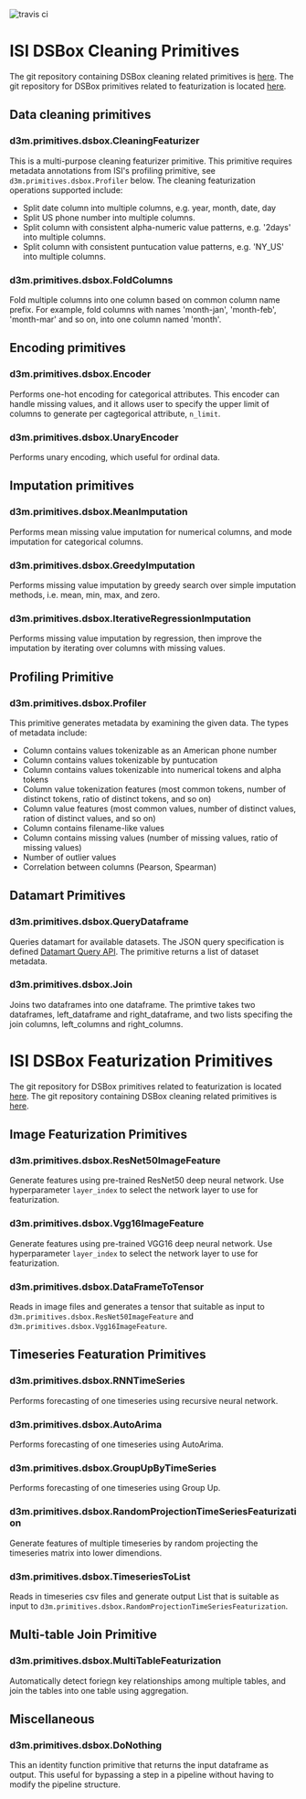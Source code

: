 ![travis ci](https://travis-ci.org/usc-isi-i2/dsbox-cleaning.svg?branch=devel)


# ISI DSBox Cleaning Primitives

The git repository containing DSBox cleaning related primitives is [here](https://github.com/usc-isi-i2/dsbox-cleaning). The git repository for DSBox primitives related to featurization is located [here](https://github.com/usc-isi-i2/dsbox-featurizer).

## Data cleaning primitives

### d3m.primitives.dsbox.CleaningFeaturizer

This is a multi-purpose cleaning featurizer primitive. This primitive requires metadata annotations from ISI's profiling primitive, see `d3m.primitives.dsbox.Profiler` below. The cleaning featurization operations supported include:

* Split date column into multiple columns, e.g. year, month, date, day
* Split US phone number into multiple columns.
* Split column with consistent alpha-numeric value patterns, e.g. '2days' into multiple columns.
* Split column with consistent puntucation value patterns, e.g. 'NY_US' into multiple columns.

### d3m.primitives.dsbox.FoldColumns

Fold multiple columns into one column based on common column name prefix. For example, fold columns with names 'month-jan', 'month-feb', 'month-mar' and so on, into one column named 'month'.

## Encoding primitives

### d3m.primitives.dsbox.Encoder

Performs one-hot encoding for categorical attributes. This encoder can handle missing values, and it allows user to specify the upper limit of columns to generate per cagtegorical attribute, `n_limit`.

### d3m.primitives.dsbox.UnaryEncoder

Performs unary encoding, which useful for ordinal data.

## Imputation primitives

### d3m.primitives.dsbox.MeanImputation

Performs mean missing value imputation for numerical columns, and mode imputation for categorical columns.

### d3m.primitives.dsbox.GreedyImputation

Performs missing value imputation by greedy search over simple imputation methods, i.e. mean, min, max, and zero.

### d3m.primitives.dsbox.IterativeRegressionImputation

Performs missing value imputation by regression, then improve the imputation by iterating over columns with missing values.

## Profiling Primitive

### d3m.primitives.dsbox.Profiler

This primitive generates metadata by examining the given data. The types of metadata include:

* Column contains values tokenizable as an American phone number
* Column contains values tokenizable by puntucation
* Column contains values tokenizable into numerical tokens and alpha tokens
* Column value tokenization features (most common tokens, number of distinct tokens, ratio of distinct tokens, and so on)
* Column value features (most common values, number of distinct values, ration of distinct values, and so on)
* Column contains filename-like values
* Column contains missing values (number of missing values, ratio of missing values)
* Number of outlier values
* Correlation between columns (Pearson, Spearman)

## Datamart Primitives

### d3m.primitives.dsbox.QueryDataframe

Queries datamart for available datasets. The JSON query specification is defined [Datamart Query API](https://datadrivendiscovery.org/wiki/display/work/Datamart+Query+API "Datamart Query API "). The primitive returns a list of dataset metadata.

### d3m.primitives.dsbox.Join

Joins two dataframes into one dataframe. The primtive takes two dataframes, left\_dataframe and right\_dataframe, and two lists specifing the join columns, left\_columns and right\_columns.


# ISI DSBox Featurization Primitives

The git repository for DSBox primitives related to featurization is located [here](https://github.com/usc-isi-i2/dsbox-featurizer). The git repository containing DSBox cleaning related primitives is [here](https://github.com/usc-isi-i2/dsbox-cleaning).

## Image Featurization Primitives

### d3m.primitives.dsbox.ResNet50ImageFeature

Generate features using pre-trained ResNet50 deep neural network. Use hyperparameter `layer_index` to select the network layer to use for featurization.

### d3m.primitives.dsbox.Vgg16ImageFeature

Generate features using pre-trained VGG16 deep neural network. Use hyperparameter `layer_index` to select the network layer to use for featurization.

### d3m.primitives.dsbox.DataFrameToTensor

Reads in image files and generates a tensor that suitable as input to `d3m.primitives.dsbox.ResNet50ImageFeature` and `d3m.primitives.dsbox.Vgg16ImageFeature`.

## Timeseries Featuration Primitives

### d3m.primitives.dsbox.RNNTimeSeries

Performs forecasting of one timeseries using recursive neural network.

### d3m.primitives.dsbox.AutoArima

Performs forecasting of one timeseries using AutoArima.

### d3m.primitives.dsbox.GroupUpByTimeSeries

Performs forecasting of one timeseries using Group Up.

### d3m.primitives.dsbox.RandomProjectionTimeSeriesFeaturization

Generate features of multiple timeseries by random projecting the timeseries matrix into lower dimendions.

### d3m.primitives.dsbox.TimeseriesToList

Reads in timeseries csv files and generate output List that is suitable as input to `d3m.primitives.dsbox.RandomProjectionTimeSeriesFeaturization`.

## Multi-table Join Primitive

### d3m.primitives.dsbox.MultiTableFeaturization

Automatically detect foriegn key relationships among multiple tables, and join the tables into one table using aggregation.

## Miscellaneous

### d3m.primitives.dsbox.DoNothing

This an identity function primitive that returns the input dataframe as output. This useful for bypassing a step in a pipeline without having to modify the pipeline structure.


